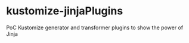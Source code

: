 # kustomize-jinjaPlugins

PoC Kustomize generator and transformer plugins to show the power of Jinja
